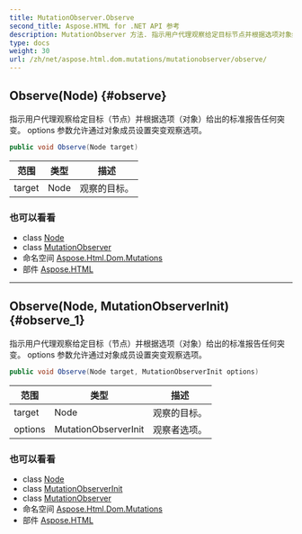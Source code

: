 ```yaml
---
title: MutationObserver.Observe
second_title: Aspose.HTML for .NET API 参考
description: MutationObserver 方法. 指示用户代理观察给定目标节点并根据选项对象给出的标准报告任何突变 options 参数允许通过对象成员设置突变观察选项
type: docs
weight: 30
url: /zh/net/aspose.html.dom.mutations/mutationobserver/observe/
---
```

## Observe(Node) {#observe}

指示用户代理观察给定目标（节点）并根据选项（对象）给出的标准报告任何突变。 options 参数允许通过对象成员设置突变观察选项。

```csharp
public void Observe(Node target)
```

| 范围 | 类型 | 描述 |
| --- | --- | --- |
| target | Node | 观察的目标。 |

### 也可以看看

* class [Node](../../../aspose.html.dom/node/)
* class [MutationObserver](../)
* 命名空间 [Aspose.Html.Dom.Mutations](../../mutationobserver/)
* 部件 [Aspose.HTML](../../../)

---

## Observe(Node, MutationObserverInit) {#observe_1}

指示用户代理观察给定目标（节点）并根据选项（对象）给出的标准报告任何突变。 options 参数允许通过对象成员设置突变观察选项。

```csharp
public void Observe(Node target, MutationObserverInit options)
```

| 范围 | 类型 | 描述 |
| --- | --- | --- |
| target | Node | 观察的目标。 |
| options | MutationObserverInit | 观察者选项。 |

### 也可以看看

* class [Node](../../../aspose.html.dom/node/)
* class [MutationObserverInit](../../mutationobserverinit/)
* class [MutationObserver](../)
* 命名空间 [Aspose.Html.Dom.Mutations](../../mutationobserver/)
* 部件 [Aspose.HTML](../../../)


